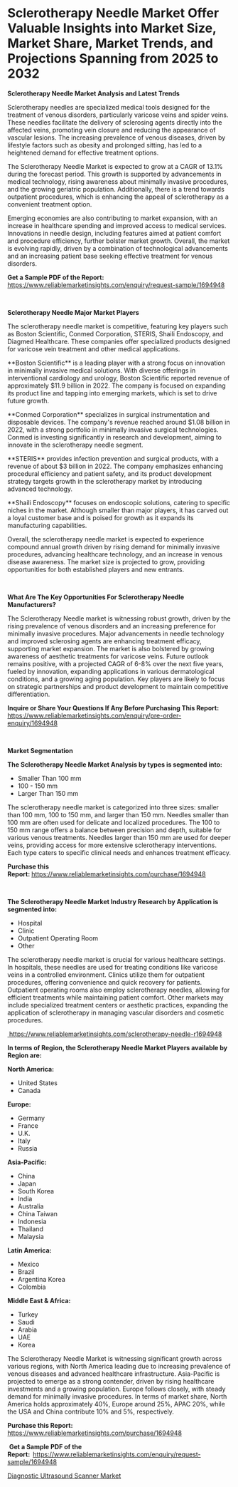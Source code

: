 <p><h1>Sclerotherapy Needle Market Offer Valuable Insights into Market Size, Market Share, Market Trends, and Projections Spanning from 2025 to 2032</h1></p><p><strong>Sclerotherapy Needle Market Analysis and Latest Trends</strong></p>
<p><p>Sclerotherapy needles are specialized medical tools designed for the treatment of venous disorders, particularly varicose veins and spider veins. These needles facilitate the delivery of sclerosing agents directly into the affected veins, promoting vein closure and reducing the appearance of vascular lesions. The increasing prevalence of venous diseases, driven by lifestyle factors such as obesity and prolonged sitting, has led to a heightened demand for effective treatment options. </p><p>The Sclerotherapy Needle Market is expected to grow at a CAGR of 13.1% during the forecast period. This growth is supported by advancements in medical technology, rising awareness about minimally invasive procedures, and the growing geriatric population. Additionally, there is a trend towards outpatient procedures, which is enhancing the appeal of sclerotherapy as a convenient treatment option. </p><p>Emerging economies are also contributing to market expansion, with an increase in healthcare spending and improved access to medical services. Innovations in needle design, including features aimed at patient comfort and procedure efficiency, further bolster market growth. Overall, the market is evolving rapidly, driven by a combination of technological advancements and an increasing patient base seeking effective treatment for venous disorders.</p></p>
<p><strong>Get a Sample PDF of the Report:&nbsp;</strong> <a href="https://www.reliablemarketinsights.com/enquiry/request-sample/1694948?utm_campaign=2317&utm_medium=2&utm_source=Github&utm_content=ia&utm_term=03032025&utm_id=sclerotherapy-needle">https://www.reliablemarketinsights.com/enquiry/request-sample/1694948</a></p>
<p>&nbsp;</p>
<p><strong>Sclerotherapy Needle Major Market Players</strong></p>
<p><p>The sclerotherapy needle market is competitive, featuring key players such as Boston Scientific, Conmed Corporation, STERIS, Shaili Endoscopy, and Diagmed Healthcare. These companies offer specialized products designed for varicose vein treatment and other medical applications.</p><p>**Boston Scientific** is a leading player with a strong focus on innovation in minimally invasive medical solutions. With diverse offerings in interventional cardiology and urology, Boston Scientific reported revenue of approximately $11.9 billion in 2022. The company is focused on expanding its product line and tapping into emerging markets, which is set to drive future growth.</p><p>**Conmed Corporation** specializes in surgical instrumentation and disposable devices. The company's revenue reached around $1.08 billion in 2022, with a strong portfolio in minimally invasive surgical technologies. Conmed is investing significantly in research and development, aiming to innovate in the sclerotherapy needle segment.</p><p>**STERIS** provides infection prevention and surgical products, with a revenue of about $3 billion in 2022. The company emphasizes enhancing procedural efficiency and patient safety, and its product development strategy targets growth in the sclerotherapy market by introducing advanced technology.</p><p>**Shaili Endoscopy** focuses on endoscopic solutions, catering to specific niches in the market. Although smaller than major players, it has carved out a loyal customer base and is poised for growth as it expands its manufacturing capabilities.</p><p>Overall, the sclerotherapy needle market is expected to experience compound annual growth driven by rising demand for minimally invasive procedures, advancing healthcare technology, and an increase in venous disease awareness. The market size is projected to grow, providing opportunities for both established players and new entrants.</p></p>
<p>&nbsp;</p>
<p><strong>What Are The Key Opportunities For Sclerotherapy Needle Manufacturers?</strong></p>
<p><p>The Sclerotherapy Needle market is witnessing robust growth, driven by the rising prevalence of venous disorders and an increasing preference for minimally invasive procedures. Major advancements in needle technology and improved sclerosing agents are enhancing treatment efficacy, supporting market expansion. The market is also bolstered by growing awareness of aesthetic treatments for varicose veins. Future outlook remains positive, with a projected CAGR of 6-8% over the next five years, fueled by innovation, expanding applications in various dermatological conditions, and a growing aging population. Key players are likely to focus on strategic partnerships and product development to maintain competitive differentiation.</p></p>
<p><strong>Inquire or Share Your Questions If Any Before Purchasing This Report:</strong> <a href="https://www.reliablemarketinsights.com/enquiry/pre-order-enquiry/1694948?utm_campaign=2317&utm_medium=2&utm_source=Github&utm_content=ia&utm_term=03032025&utm_id=sclerotherapy-needle">https://www.reliablemarketinsights.com/enquiry/pre-order-enquiry/1694948</a></p>
<p>&nbsp;</p>
<p><strong>Market Segmentation</strong></p>
<p><strong>The Sclerotherapy Needle Market Analysis by types is segmented into:</strong></p>
<p><ul><li>Smaller Than 100 mm</li><li>100 - 150 mm</li><li>Larger Than 150 mm</li></ul></p>
<p><p>The sclerotherapy needle market is categorized into three sizes: smaller than 100 mm, 100 to 150 mm, and larger than 150 mm. Needles smaller than 100 mm are often used for delicate and localized procedures. The 100 to 150 mm range offers a balance between precision and depth, suitable for various venous treatments. Needles larger than 150 mm are used for deeper veins, providing access for more extensive sclerotherapy interventions. Each type caters to specific clinical needs and enhances treatment efficacy.</p></p>
<p><strong>Purchase this Report:&nbsp;</strong><a href="https://www.reliablemarketinsights.com/purchase/1694948?utm_campaign=2317&utm_medium=2&utm_source=Github&utm_content=ia&utm_term=03032025&utm_id=sclerotherapy-needle">https://www.reliablemarketinsights.com/purchase/1694948</a></p>
<p>&nbsp;</p>
<p><strong>The Sclerotherapy Needle Market Industry Research by Application is segmented into:</strong></p>
<p><ul><li>Hospital</li><li>Clinic</li><li>Outpatient Operating Room</li><li>Other</li></ul></p>
<p><p>The sclerotherapy needle market is crucial for various healthcare settings. In hospitals, these needles are used for treating conditions like varicose veins in a controlled environment. Clinics utilize them for outpatient procedures, offering convenience and quick recovery for patients. Outpatient operating rooms also employ sclerotherapy needles, allowing for efficient treatments while maintaining patient comfort. Other markets may include specialized treatment centers or aesthetic practices, expanding the application of sclerotherapy in managing vascular disorders and cosmetic procedures.</p></p>
<p><a href="https://www.reliablemarketinsights.com/sclerotherapy-needle-r1694948?utm_campaign=2317&utm_medium=2&utm_source=Github&utm_content=ia&utm_term=03032025&utm_id=sclerotherapy-needle">&nbsp;https://www.reliablemarketinsights.com/sclerotherapy-needle-r1694948</a></p>
<p><strong>In terms of Region, the Sclerotherapy Needle Market Players available by Region are:</strong></p>
<p>
    <p> <strong> North America: </strong>
        <ul>
            <li>United States</li>
            <li>Canada</li>
        </ul>
        </p> 
    <p> <strong> Europe: </strong>
        <ul>
            <li>Germany</li>
            <li>France</li>
            <li>U.K.</li>
            <li>Italy</li>
            <li>Russia</li>
        </ul>
        </p> 
    <p> <strong> Asia-Pacific: </strong>
        <ul>
            <li>China</li>
            <li>Japan</li>
            <li>South Korea</li>
            <li>India</li>
            <li>Australia</li>
            <li>China Taiwan</li>
            <li>Indonesia</li>
            <li>Thailand</li>
            <li>Malaysia</li>
        </ul>
        </p> 
    <p> <strong> Latin America: </strong>
        <ul>
            <li>Mexico</li>
            <li>Brazil</li>
            <li>Argentina Korea</li>
            <li>Colombia</li>
        </ul>
        </p> 
    <p> <strong> Middle East & Africa: </strong>
        <ul>
            <li>Turkey</li>
            <li>Saudi</li>
            <li>Arabia</li>
            <li>UAE</li>
            <li>Korea</li>
        </ul>
    </p>
    </p>
<p><p>The Sclerotherapy Needle Market is witnessing significant growth across various regions, with North America leading due to increasing prevalence of venous diseases and advanced healthcare infrastructure. Asia-Pacific is projected to emerge as a strong contender, driven by rising healthcare investments and a growing population. Europe follows closely, with steady demand for minimally invasive procedures. In terms of market share, North America holds approximately 40%, Europe around 25%, APAC 20%, while the USA and China contribute 10% and 5%, respectively.</p></p>
<p><strong>Purchase this Report: </strong><a href="https://www.reliablemarketinsights.com/purchase/1694948?utm_campaign=2317&utm_medium=2&utm_source=Github&utm_content=ia&utm_term=03032025&utm_id=sclerotherapy-needle">https://www.reliablemarketinsights.com/purchase/1694948</a></p>
<p>&nbsp;<strong>Get a Sample PDF of the Report:&nbsp;&nbsp;</strong><a href="https://www.reliablemarketinsights.com/enquiry/request-sample/1694948?utm_campaign=2317&utm_medium=2&utm_source=Github&utm_content=ia&utm_term=03032025&utm_id=sclerotherapy-needle">https://www.reliablemarketinsights.com/enquiry/request-sample/1694948</a></p>
<p><strong></strong></p>
<p><p><a href="https://github.com/gerdabatiskzv9/Market-Research-Report-List-1/blob/main/diagnostic-ultrasound-scanner-market.md?utm_campaign=2317&utm_medium=2&utm_source=Github&utm_content=ia&utm_term=03032025&utm_id=sclerotherapy-needle">Diagnostic Ultrasound Scanner Market</a></p></p>